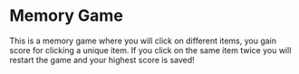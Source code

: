 # Memory Game

This is a memory game where you will click on different items, you gain
score for clicking a unique item. If you click on the same item twice you will restart
the game and your highest score is saved!